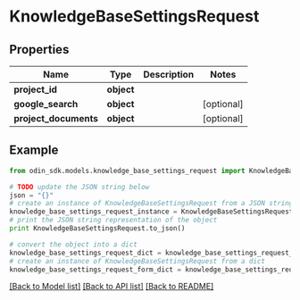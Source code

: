 # KnowledgeBaseSettingsRequest


## Properties

Name | Type | Description | Notes
------------ | ------------- | ------------- | -------------
**project_id** | **object** |  | 
**google_search** | **object** |  | [optional] 
**project_documents** | **object** |  | [optional] 

## Example

```python
from odin_sdk.models.knowledge_base_settings_request import KnowledgeBaseSettingsRequest

# TODO update the JSON string below
json = "{}"
# create an instance of KnowledgeBaseSettingsRequest from a JSON string
knowledge_base_settings_request_instance = KnowledgeBaseSettingsRequest.from_json(json)
# print the JSON string representation of the object
print KnowledgeBaseSettingsRequest.to_json()

# convert the object into a dict
knowledge_base_settings_request_dict = knowledge_base_settings_request_instance.to_dict()
# create an instance of KnowledgeBaseSettingsRequest from a dict
knowledge_base_settings_request_form_dict = knowledge_base_settings_request.from_dict(knowledge_base_settings_request_dict)
```
[[Back to Model list]](../README.md#documentation-for-models) [[Back to API list]](../README.md#documentation-for-api-endpoints) [[Back to README]](../README.md)


